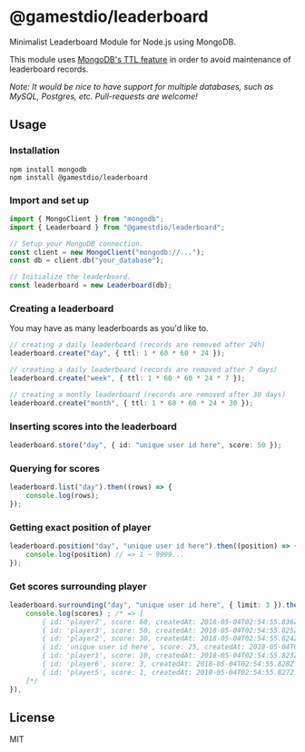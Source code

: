 # @gamestdio/leaderboard

Minimalist Leaderboard Module for Node.js using MongoDB.

This module uses [MongoDB's TTL feature](https://docs.mongodb.com/manual/tutorial/expire-data/) in order to avoid maintenance of leaderboard records.

*Note: It would be nice to have support for multiple databases, such as MySQL, Postgres, etc. Pull-requests are welcome!*

## Usage

### Installation

```
npm install mongodb
npm install @gamestdio/leaderboard
```

### Import and set up

```typescript
import { MongoClient } from "mongodb";
import { Leaderboard } from "@gamestdio/leaderboard";

// Setup your MongoDB connection.
const client = new MongoClient("mongodb://...");
const db = client.db("your_database");

// Initialize the leaderboard.
const leaderboard = new Leaderboard(db);
```

### Creating a leaderboard

You may have as many leaderboards as you'd like to.

```typescript
// creating a daily leaderboard (records are removed after 24h)
leaderboard.create("day", { ttl: 1 * 60 * 60 * 24 });

// creating a daily leaderboard (records are removed after 7 days)
leaderboard.create("week", { ttl: 1 * 60 * 60 * 24 * 7 });

// creating a montly leaderboard (records are removed after 30 days)
leaderboard.create("month", { ttl: 1 * 60 * 60 * 24 * 30 });
```

### Inserting scores into the leaderboard

```typescript
leaderboard.store("day", { id: "unique user id here", score: 50 });
```

### Querying for scores

```typescript
leaderboard.list("day").then((rows) => {
    console.log(rows);
});
```

### Getting exact position of player

```typescript
leaderboard.position("day", "unique user id here").then((position) => {
    console.log(position) // => 1 ~ 9999...
});
```

### Get scores surrounding player

```typescript
leaderboard.surrounding("day", "unique user id here", { limit: 3 }).then((scores) => {
    console.log(scores) ; /* => [
        { id: 'player7', score: 60, createdAt: 2018-05-04T02:54:55.836Z },
        { id: 'player3', score: 50, createdAt: 2018-05-04T02:54:55.825Z },
        { id: 'player2', score: 30, createdAt: 2018-05-04T02:54:55.824Z },
        { id: 'unique user id here', score: 25, createdAt: 2018-05-04T02:54:55.826Z },
        { id: 'player1', score: 10, createdAt: 2018-05-04T02:54:55.823Z },
        { id: 'player6', score: 3, createdAt: 2018-05-04T02:54:55.828Z },
        { id: 'player5', score: 1, createdAt: 2018-05-04T02:54:55.827Z }
    ]*/
}),
```


## License

MIT
